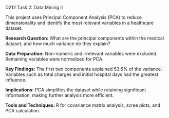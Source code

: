 D212 Task 2: Data Mining II

This project uses Principal Component Analysis (PCA) to reduce dimensionality and identify the most relevant variables in a healthcare dataset.

**Research Question:** What are the principal components within the medical dataset, and how much variance do they explain?

**Data Preparation:** Non-numeric and irrelevant variables were excluded. Remaining variables were normalized for PCA.

**Key Findings:** The first two components explained 53.6% of the variance. Variables such as total charges and initial hospital days had the greatest influence.

**Implications:** PCA simplifies the dataset while retaining significant information, making further analysis more efficient.

**Tools and Techniques:** R for covariance matrix analysis, scree plots, and PCA calculation​.
